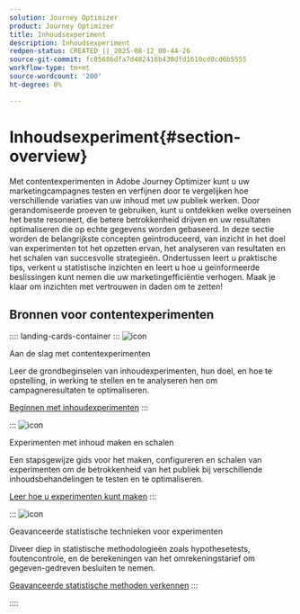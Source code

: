 ```yaml
---
solution: Journey Optimizer
product: Journey Optimizer
title: Inhoudsexperiment
description: Inhoudsexperiment
redpen-status: CREATED_||_2025-08-12_00-44-26
source-git-commit: fc85686dfa7d482416b439dfd1610cd0cd6b5555
workflow-type: tm+mt
source-wordcount: '200'
ht-degree: 0%

---
```



# Inhoudsexperiment{#section-overview}

Met contentexperimenten in Adobe Journey Optimizer kunt u uw marketingcampagnes testen en verfijnen door te vergelijken hoe verschillende variaties van uw inhoud met uw publiek werken. Door gerandomiseerde proeven te gebruiken, kunt u ontdekken welke overseinen het beste resoneert, die betere betrokkenheid drijven en uw resultaten optimaliseren die op echte gegevens worden gebaseerd. In deze sectie worden de belangrijkste concepten geïntroduceerd, van inzicht in het doel van experimenten tot het opzetten ervan, het analyseren van resultaten en het schalen van succesvolle strategieën. Ondertussen leert u praktische tips, verkent u statistische inzichten en leert u hoe u geïnformeerde beslissingen kunt nemen die uw marketingefficiëntie verhogen. Maak je klaar om inzichten met vertrouwen in daden om te zetten!

## Bronnen voor contentexperimenten

:::: landing-cards-container
:::
![icon](https://cdn.experienceleague.adobe.com/icons/circle-play.svg)

Aan de slag met contentexperimenten

Leer de grondbeginselen van inhoudexperimenten, hun doel, en hoe te opstelling, in werking te stellen en te analyseren hen om campagneresultaten te optimaliseren.

[Beginnen met inhoudexperimenten](../using/content-management/get-started-experiment.md)
:::

:::
![icon](https://cdn.experienceleague.adobe.com/icons/list-check.svg)

Experimenten met inhoud maken en schalen

Een stapsgewijze gids voor het maken, configureren en schalen van experimenten om de betrokkenheid van het publiek bij verschillende inhoudsbehandelingen te testen en te optimaliseren.

[Leer hoe u experimenten kunt maken](../using/content-management/content-experiment.md)
:::

:::
![icon](https://cdn.experienceleague.adobe.com/icons/chart-line.svg)

Geavanceerde statistische technieken voor experimenten

Diveer diep in statistische methodologieën zoals hypothesetests, foutencontrole, en de berekeningen van het omrekeningstarief om gegeven-gedreven besluiten te nemen.

[Geavanceerde statistische methoden verkennen](technotes-landing-page.md)
:::

::::
